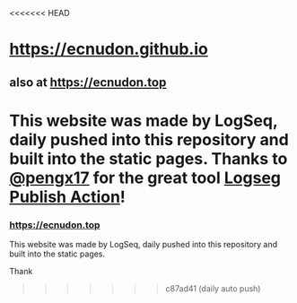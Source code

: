 <<<<<<< HEAD
# https://ecnudon.github.io
## also at https://ecnudon.top

This website was made by LogSeq, daily pushed into this repository and built into the static pages.
Thanks to [@pengx17](https://github.com/pengx17) for the great tool [**Logseg Publish Action**](https://github.com/pengx17/logseq-publish)!
=======
### https://ecnudon.top

This website was made by LogSeq, daily pushed into this repository and built into the static pages.

Thank
>>>>>>> c87ad41 (daily auto push)

